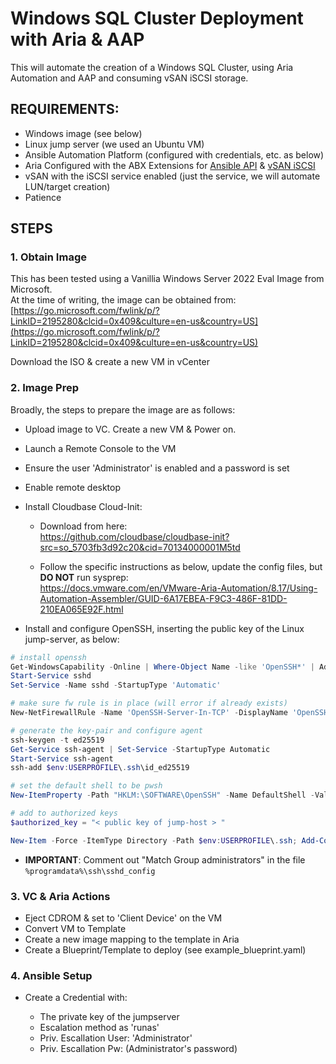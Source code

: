 # Windows SQL Cluster Deployment with Aria & AAP

This will automate the creation of a Windows SQL Cluster, using Aria Automation and AAP and consuming vSAN iSCSI storage. 


## REQUIREMENTS:

* Windows image (see below)
* Linux jump server (we used an Ubuntu VM)
* Ansible Automation Platform (configured with credentials, etc. as below)
* Aria Configured with the ABX Extensions for [Ansible API](https://github.com/vmware-workloads/aap-api) & [vSAN iSCSI](https://github.com/vmware-workloads/vSAN-iSCSI-ABX/tree/main)
* vSAN with the iSCSI service enabled (just the service, we will automate LUN/target creation)
* Patience



## STEPS


### 1. Obtain Image

This has been tested using a Vanillia Windows Server 2022 Eval Image from Microsoft. <br>
At the time of writing, the image can be obtained from: <br>
[https://go.microsoft.com/fwlink/p/?LinkID=2195280&clcid=0x409&culture=en-us&country=US](https://go.microsoft.com/fwlink/p/?LinkID=2195280&clcid=0x409&culture=en-us&country=US)

Download the ISO & create a new VM in vCenter


### 2. Image Prep

Broadly, the steps to prepare the image are as follows:

* Upload image to VC. Create a new VM & Power on.
* Launch a Remote Console to the VM
* Ensure the user 'Administrator' is enabled and a password is set
* Enable remote desktop
* Install Cloudbase Cloud-Init:

  * Download from here: <br>
                  https://github.com/cloudbase/cloudbase-init?src=so_5703fb3d92c20&cid=70134000001M5td
                
  * Follow the specific instructions as below, update the config files, but **DO NOT** run sysprep: <br>
                   https://docs.vmware.com/en/VMware-Aria-Automation/8.17/Using-Automation-Assembler/GUID-6A17EBEA-F9C3-486F-81DD-210EA065E92F.html


* Install and configure OpenSSH, inserting the public key of the Linux jump-server, as below:

``` powershell
# install openssh
Get-WindowsCapability -Online | Where-Object Name -like 'OpenSSH*' | Add-WindowsCapability -Online
Start-Service sshd
Set-Service -Name sshd -StartupType 'Automatic'

# make sure fw rule is in place (will error if already exists)
New-NetFirewallRule -Name 'OpenSSH-Server-In-TCP' -DisplayName 'OpenSSH Server (sshd)' -Enabled True -Direction Inbound -Protocol TCP -Action Allow -LocalPort 22

# generate the key-pair and configure agent
ssh-keygen -t ed25519
Get-Service ssh-agent | Set-Service -StartupType Automatic
Start-Service ssh-agent
ssh-add $env:USERPROFILE\.ssh\id_ed25519

# set the default shell to be pwsh
New-ItemProperty -Path "HKLM:\SOFTWARE\OpenSSH" -Name DefaultShell -Value "C:\Windows\System32\WindowsPowerShell\v1.0\powershell.exe" -PropertyType String -Force

# add to authorized keys
$authorized_key = "< public key of jump-host > "

New-Item -Force -ItemType Directory -Path $env:USERPROFILE\.ssh; Add-Content -Force -Path $env:USERPROFILE\.ssh\authorized_keys -Value $authorizedKey

```

* **IMPORTANT**: Comment out "Match Group administrators" in the file `%programdata%\ssh\sshd_config`
  

### 3. VC & Aria Actions

- Eject CDROM & set to 'Client Device' on the VM
- Convert VM to Template
- Create a new image mapping to the template in Aria
- Create a Blueprint/Template to deploy (see example_blueprint.yaml)


### 4. Ansible Setup

- Create a Credential with:

	* The private key of the jumpserver
	* Escalation method as 'runas'
	* Priv. Escallation User: 'Administrator'
	* Priv. Escallation Pw: (Administrator's password)


	






